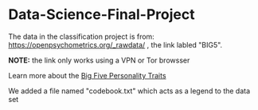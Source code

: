 # Data-Science-Final-Project

 The data in the classification project is from: https://openpsychometrics.org/_rawdata/ , the link labled "BIG5". 
 
 **NOTE:** the link only works using a VPN or Tor browsser
 
 Learn more about the [Big Five Personality Traits](https://en.wikipedia.org/wiki/Big_Five_personality_traits)
 
 We added a file named "codebook.txt" which acts as a legend to the data set
